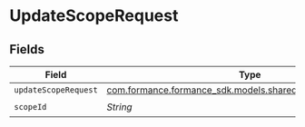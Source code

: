 # UpdateScopeRequest


## Fields

| Field                                                                                                   | Type                                                                                                    | Required                                                                                                | Description                                                                                             |
| ------------------------------------------------------------------------------------------------------- | ------------------------------------------------------------------------------------------------------- | ------------------------------------------------------------------------------------------------------- | ------------------------------------------------------------------------------------------------------- |
| `updateScopeRequest`                                                                                    | [com.formance.formance_sdk.models.shared.UpdateScopeRequest](../../models/shared/UpdateScopeRequest.md) | :heavy_minus_sign:                                                                                      | N/A                                                                                                     |
| `scopeId`                                                                                               | *String*                                                                                                | :heavy_check_mark:                                                                                      | Scope ID                                                                                                |